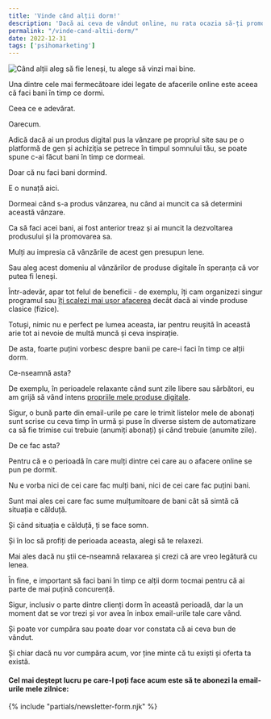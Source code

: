 ```yaml
---
title: 'Vinde când alții dorm!'
description: 'Dacă ai ceva de vândut online, nu rata ocazia să-ți promovezi produsele exact când concurenții tăi aleg să se relaxeze.'
permalink: "/vinde-cand-altii-dorm/"
date: 2022-12-31
tags: ['psihomarketing']
---
```


![Când alții aleg să fie leneși, tu alege să vinzi mai bine.](/assets/images/gallery/de-ce-e-important-sa-vinzi-cand-altii-dorm.jpg)

Una dintre cele mai fermecătoare idei legate de afacerile online este aceea că faci bani în timp ce dormi.

Ceea ce e adevărat.

Oarecum.

Adică dacă ai un produs digital pus la vânzare pe propriul site sau pe o platformă de gen și achiziția se petrece în timpul somnului tău, se poate spune c-ai făcut bani în timp ce dormeai.

Doar că nu faci bani dormind.

E o nunață aici.

Dormeai când s-a produs vânzarea, nu când ai muncit ca să determini această vânzare.

Ca să faci acei bani, ai fost anterior treaz și ai muncit la dezvoltarea produsului și la promovarea sa.

Mulți au impresia că vânzările de acest gen presupun lene.

Sau aleg acest domeniu al vânzărilor de produse digitale în speranța că vor putea fi leneși.

Într-adevăr, apar tot felul de beneficii - de exemplu, îți cam organizezi singur programul sau [îți scalezi mai ușor afacerea](https://beldie.ro/vinde-cunoasterea-online/) decât dacă ai vinde produse clasice (fizice).

Totuși, nimic nu e perfect pe lumea aceasta, iar pentru reușită în această arie tot ai nevoie de multă muncă și ceva inspirație.

De asta, foarte puțini vorbesc despre banii pe care-i faci în timp ce alții dorm.

Ce-nseamnă asta?

De exemplu, în perioadele relaxante când sunt zile libere sau sărbători, eu am grijă să vând intens [propriile mele produse digitale](https://shop.beldie.ro/).

Sigur, o bună parte din email-urile pe care le trimit listelor mele de abonați sunt scrise cu ceva timp în urmă și puse în diverse sistem de automatizare ca să fie trimise cui trebuie (anumiți abonați) și când trebuie (anumite zile).

De ce fac asta?

Pentru că e o perioadă în care mulți dintre cei care au o afacere online se pun pe dormit.

Nu e vorba nici de cei care fac mulți bani, nici de cei care fac puțini bani.

Sunt mai ales cei care fac sume mulțumitoare de bani cât să simtă că situația e călduță.

Și când situația e călduță, ți se face somn.

Și în loc să profiți de perioada aceasta, alegi să te relaxezi.

Mai ales dacă nu știi ce-nseamnă relaxarea și crezi că are vreo legătură cu lenea.

În fine, e important să faci bani în timp ce alții dorm tocmai pentru că ai parte de mai puțină concurență.

Sigur, inclusiv o parte dintre clienți dorm în această perioadă, dar la un moment dat se vor trezi și vor avea în inbox email-urile tale care vând.

Și poate vor cumpăra sau poate doar vor constata că ai ceva bun de vândut.

Și chiar dacă nu vor cumpăra acum, vor ține minte că tu exiști și oferta ta există.

#### Cel mai deștept lucru pe care-l poți face acum este să te abonezi la email-urile mele zilnice:

{% include "partials/newsletter-form.njk" %}
